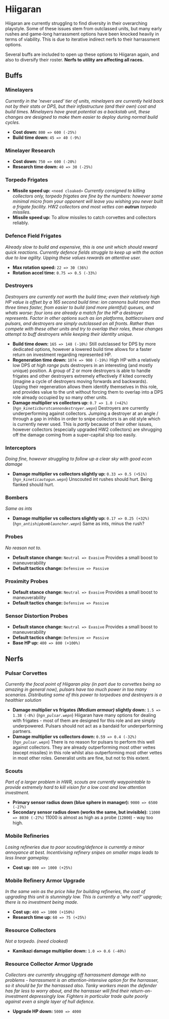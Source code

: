 # Hiigaran

Hiigaran are currently struggling to find diversity in their overarching playstyle.
Some of these issues stem from outclassed units, but many early rushes and game-long harrassment options have been knocked heavily in terms of viability. This is due to iterative indirect nerfs to their harrassment options.

Several buffs are included to open up these options to Hiigaran again, and also to diversify their roster.
**Nerfs to utility are affecting all races.**

## Buffs

### Minelayers
*Currently in the 'never used' tier of units, minelayers are currently held back not by their stats or DPS, but their infastructure (and their own) cost and build times. Minelayers have great potential as a backstab unit, these changes are designed to make them easier to deploy during normal build cycles.*
* **Cost down:** `800 => 600 (-25%)`
* **Build time down:** `45 => 40 (-9%)`
### Minelayer Research
* **Cost down:** `750 => 600 (-20%)`
* **Research time down:** `40 => 30 (-25%)`
### Torpedo Frigates
* **Missile speed up:** `<need cloaked>`
*Currently consigned to killing collectors only, torpedo frigates are fine by the numbers: however some minimal micro from your opponent will leave you wishing you never built a frigate facility. HW2 collectors and most vettes can **outrun** torpedo missiles.*
* **Missile speed up:** To allow missiles to catch corvettes and collectors reliably.
### Defence Field Frigates
*Already slow to build and expensive, this is one unit which should reward quick reactions. Currently defence fields struggle to keep up with the action due to low agility. Upping these values rewards an attentive user.*
* **Max rotation speed:** `22 => 30 (36%)`
* **Rotation accel time:** `0.75 => 0.5 (-33%)`
### Destroyers
*Destroyers are currently not worth the build time; even their relatively high HP value is offset by a 165 second build time: ion cannons build *more than three times faster*, from easier to build (and more plentiful) queues, and whats worse: four ions are already a match for the HP a destroyer represents. Factor in other options such as ion platforms, battlecruisers and pulsars, and destroyers are simply outclassed on all fronts. Rather than compete with these other units and try to overlap their roles, these changes attempt to buff destroyers while keeping their identity unique.*
* **Build time down:** `165 => 148 (-10%)` Still outclassed for DPS by more dedicated options, however a lowered build time allows for a faster return on investment regarding represented HP.
* **Regeneration time down:** `1074 => 900 (-19%)` High HP with a relatively low DPS *at high range* puts destroyers in an interesting (and mostly unique) position. A group of 2 or more destroyers is able to handle frigates and other destroyers extremely effectively if kited correctly (imagine a cycle of destroyers moving forwards and backwards). Upping their regeneration allows them identify themselves in this role, and provides value to the unit without forcing them to overlap into a DPS role already occupied by so many other units.
* **Damage multiplier vs collectors up:** `0.7 => 1.0 (+42%)` (*`hgn_kineticburstcannondestroyer.wepn`*) Destroyers are currently underperforming against collectors. Jumping a destroyer at an angle / through a gap in inhibs in order to snipe collectors is an old style which is currently never used. This is *partly* because of their other issues, however collectors (especially upgraded HW2 collectors) are shrugging off the damage coming from a super-capital ship too easily.
### Interceptors
*Doing fine, however struggling to follow up a clear sky with good econ damage*
* **Damage multiplier vs collectors slightly up:** `0.33 => 0.5 (+51%)` (*`hgn_kineticautogun.wepn`*) Unscouted int rushes should hurt. Being flanked should hurt.
### Bombers
*Same as ints*
* **Damage multiplier vs collectors slightly up:** `0.17 => 0.25 (+32%)` (*`hgn_antishipbomblauncher.wepn`*) Same as ints, minus the rush?
### Probes
*No reason not to.*
* **Default stance change:** `Neutral => Evasive` Provides a small boost to maneuverability
* **Default tactics change:** `Defensive => Passive`
### Proximity Probes
* **Default stance change:** `Neutral => Evasive` Provides a small boost to maneuverability
* **Default tactics change:** `Defensive => Passive`
### Sensor Distortion Probes
* **Default stance change:** `Neutral => Evasive` Provides a small boost to maneuverability
* **Default tactics change:** `Defensive => Passive`
* **Base HP up:** `400 => 800 (+100%)`


## Nerfs

### Pulsar Corvettes
*Currently the focal point of Hiigaran play (in part due to corvettes being so amazing in general now), pulsars have too much power in too many scenarios. Distributing some of this power to torpedoes and destroyers is a healthier solution*
* **Damage multiplier vs frigates *(Medium armour)* slightly down:** `1.5 => 1.38 (-8%)` (*`hgn_pulsar.wepn`*) Hiigaran have many options for dealing with frigates - most of them are designed for this role and are simply underpowered. Pulsars should not act as a bandaid for underperforming partners.
* **Damage multiplier vs collectors down:** `0.59 => 0.4 (-32%)` (*`hgn_pulsar.wepn`*) There is no reason for pulsars to perform this well against collectors. They are already outperforming most other vettes (except missiles) in this role whilst also outperforming most other vettes in most other roles. Generalist units are fine, but not to this extent.
### Scouts
*Part of a larger problem in HWR, scouts are currently waypointable to provide extremely hard to kill vision for a low cost and low attention investment.*
* **Primary sensor radius down (blue sphere in manager):** `9000 => 6500 (-27%)`
* **Secondary sensor radius down (works the same, but invisible):** `11000 => 8030 (-27%)` 11000 is almost as high as a probe (`12000`) - way too high.
### Mobile Refineries
*Losing refineries due to poor scouting/defence is currently a minor annoyance at best. Incentivising refinery snipes on smaller maps leads to less linear gameplay.*
* **Cost up:** `800 => 1000 (+25%)`
### Mobile Refinery Armor Upgrade
*In the same vein as the price hike for building refineries, the cost of upgrading this unit is stunningly low. This is currently a 'why not?' upgrade; there is no investment being made.*
* **Cost up:** `400 => 1000 (+150%)`
* **Research time up:** `60 => 75 (+25%)`
### Resource Collectors
*Not a torpedo. (need cloaked)*
* **Kamikazi damage multiplier down:** `1.0 => 0.6 (-40%)`
### Resource Collector Armor Upgrade
*Collectors are currently shrugging off harrassment damage with no problems - harrassment is an attention-intensive option for the harrasser, so it should be for the harrassed also. Tanky workers mean the defender has far less to worry about, and the harrasser will find their return-on-investment depressingly low. Fighters in particular trade quite poorly against even a single layer of hull defence.*
* **Upgrade HP down:** `5000 => 4000`
